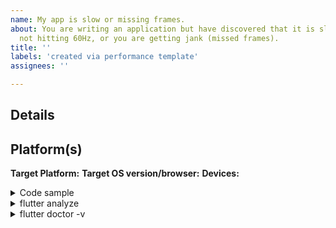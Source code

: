 ```yaml
---
name: My app is slow or missing frames.
about: You are writing an application but have discovered that it is slow, you are
  not hitting 60Hz, or you are getting jank (missed frames).
title: ''
labels: 'created via performance template'
assignees: ''

---
```


<!-- Thank you for using Flutter!

     If you are looking for support, please check out our documentation
     or consider asking a question on Stack Overflow:
      * https://flutter.dev/
      * https://api.flutter.dev/
      * https://stackoverflow.com/questions/tagged/flutter?sort=frequent

     Issues directly asking for support will be closed.

     If you have found a performance problem, then fill out the template below.
     Please read our guide to filing a bug first: https://flutter.dev/docs/resources/bug-reports
-->

## Details

<!-- Please describe in detail the problem you are running into. -->

## Platform(s)

<!--
     Please tell us which target platform(s) the problem occurs (Android / iOS / Web / macOS / Linux / Windows)
     Which target OS version, for Web, browser, is the test system running?
     Does the problem occur on emulator/simulator as well as on physical devices?
-->

**Target Platform:**
**Target OS version/browser:**
**Devices:**


<details>
<summary>Code sample</summary>

<!--

1.   Please create a minimal reproducible sample that shows the problem
     and attach it below between the lines with the backticks.

     Without this we will unlikely be able to progress on the issue, and because of that
     we regretfully will have to close it.

     If your problem goes out of what can be placed in a single file, for example
     you have a problem with native channels, you can upload the full code of
     your reproduction into a separate repository and link it.

2.   Switch flutter to master channel and run this app on a physical device
     using profile mode with Skia tracing enabled, as follows:
       flutter channel master
       flutter run --profile --trace-skia

     The bleeding edge master channel is encouraged here because Flutter is
     constantly fixing bugs and improving its performance. Your problem in an
     older Flutter version may have already been solved in the master channel.

3.   Open Observatory, save a timeline trace of the performance issue and attach
     it at the end of the issue, so we know which functions might be causing it.
     See "How to Collect and Read Timeline Traces" on this blog post:
       https://medium.com/flutter/profiling-flutter-applications-using-the-timeline-a1a434964af3#a499

     Make sure the performance overlay is turned OFF when recording the
     trace as that may affect the performance of the profile run.
     (Pressing ‘P’ on the command line toggles the overlay.)

-->

```dart
```

</details>


<details>
<summary>flutter analyze</summary>

<!--
     Run `flutter analyze` and attach any output of that command below.
     If there are any analysis errors, try resolving them before filing this issue.
-->

```
```

</details>


<details>
<summary>flutter doctor -v</summary>

<!-- Paste the output of running `flutter doctor -v` here, with your device plugged in. -->

```
```

</details>



<!--
     Finally, record a video of the performance issue using another phone so we
     can have an intuitive understanding of what happened. Don’t use
     "adb screenrecord", as that affects the performance of the profile run.

     You can upload the video directly on GitHub.
     Beware that video file size is limited to 10MB.
-->
